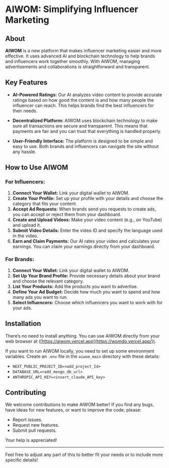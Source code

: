 # AIWOM: Simplifying Influencer Marketing

## About

**AIWOM** is a new platform that makes influencer marketing easier and more effective. It uses advanced AI and blockchain technology to help brands and influencers work together smoothly. With AIWOM, managing advertisements and collaborations is straightforward and transparent.

## Key Features

- **AI-Powered Ratings:** Our AI analyzes video content to provide accurate ratings based on how good the content is and how many people the influencer can reach. This helps brands find the best influencers for their needs.
  
- **Decentralized Platform:** AIWOM uses blockchain technology to make sure all transactions are secure and transparent. This means that payments are fair and you can trust that everything is handled properly.

- **User-Friendly Interface:** The platform is designed to be simple and easy to use. Both brands and influencers can navigate the site without any hassle.

## How to Use AIWOM

### For Influencers:

1. **Connect Your Wallet:** Link your digital wallet to AIWOM.
2. **Create Your Profile:** Set up your profile with your details and choose the category that fits your content.
3. **Accept Ad Requests:** When brands send you requests to create ads, you can accept or reject them from your dashboard.
4. **Create and Upload Videos:** Make your video content (e.g., on YouTube) and upload it.
5. **Submit Video Details:** Enter the video ID and specify the language used in the video.
6. **Earn and Claim Payments:** Our AI rates your video and calculates your earnings. You can claim your earnings directly from your dashboard.

### For Brands:

1. **Connect Your Wallet:** Link your digital wallet to AIWOM.
2. **Set Up Your Brand Profile:** Provide necessary details about your brand and choose the relevant category.
3. **List Your Products:** Add the products you want to advertise.
4. **Define Your Ad Budget:** Decide how much you want to spend and how many ads you want to run.
5. **Select Influencers:** Choose which influencers you want to work with for your ads.

## Installation

There’s no need to install anything. You can use AIWOM directly from your web browser at ([https://aiwom.vercel.app](https://womdo.vercel.app/)).

If you want to run AIWOM locally, you need to set up some environment variables. Create an `.env` file in the `aiwom_main` directory with these details:
- `NEXT_PUBLIC_PROJECT_ID=<add_project_Id>`
- `DATABASE_URL=<add_mongo_db_url>`
- `ANTHROPIC_API_KEY=<insert_claude_API_key>`

## Contributing

We welcome contributions to make AIWOM better! If you find any bugs, have ideas for new features, or want to improve the code, please:
- Report issues.
- Request new features.
- Submit pull requests.

Your help is appreciated!

---

Feel free to adjust any part of this to better fit your needs or to include more specific details!
